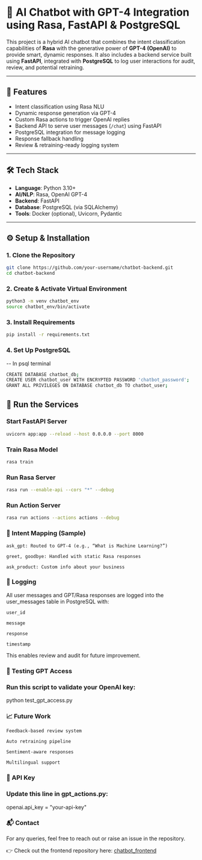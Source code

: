 # 🤖 AI Chatbot with GPT-4 Integration using Rasa, FastAPI & PostgreSQL

This project is a hybrid AI chatbot that combines the intent classification capabilities of **Rasa** with the generative power of **GPT-4 (OpenAI)** to provide smart, dynamic responses. It also includes a backend service built using **FastAPI**, integrated with **PostgreSQL** to log user interactions for audit, review, and potential retraining.

---

## 🚀 Features

- Intent classification using Rasa NLU
- Dynamic response generation via GPT-4
- Custom Rasa actions to trigger OpenAI replies
- Backend API to serve user messages (`/chat`) using FastAPI
- PostgreSQL integration for message logging
- Response fallback handling
- Review & retraining-ready logging system

---

## 🛠️ Tech Stack

- **Language**: Python 3.10+
- **AI/NLP**: Rasa, OpenAI GPT-4
- **Backend**: FastAPI
- **Database**: PostgreSQL (via SQLAlchemy)
- **Tools**: Docker (optional), Uvicorn, Pydantic

---

## ⚙️ Setup & Installation

### 1. Clone the Repository

```bash
git clone https://github.com/your-username/chatbot-backend.git
cd chatbot-backend
```

### 2. Create & Activate Virtual Environment
```bash
python3 -m venv chatbot_env
source chatbot_env/bin/activate
```

### 3. Install Requirements
```bash
pip install -r requirements.txt
```

### 4. Set Up PostgreSQL

-- In psql terminal
```bash
CREATE DATABASE chatbot_db;
CREATE USER chatbot_user WITH ENCRYPTED PASSWORD 'chatbot_password';
GRANT ALL PRIVILEGES ON DATABASE chatbot_db TO chatbot_user;
```
## 🚦 Run the Services

### Start FastAPI Server
```bash
uvicorn app:app --reload --host 0.0.0.0 --port 8000
```

### Train Rasa Model
```bash
rasa train
```

### Run Rasa Server
```bash
rasa run --enable-api --cors "*" --debug
```

### Run Action Server
```bash
rasa run actions --actions actions --debug
```

### 🧠 Intent Mapping (Sample)

    ask_gpt: Routed to GPT-4 (e.g., “What is Machine Learning?”)

    greet, goodbye: Handled with static Rasa responses

    ask_product: Custom info about your business

### 📝 Logging

All user messages and GPT/Rasa responses are logged into the user_messages table in PostgreSQL with:

    user_id

    message

    response

    timestamp

This enables review and audit for future improvement.

### 🧪 Testing GPT Access
### Run this script to validate your OpenAI key:
python test_gpt_access.py

### 📈 Future Work

    Feedback-based review system

    Auto retraining pipeline

    Sentiment-aware responses

    Multilingual support

### 🔐 API Key
### Update this line in gpt_actions.py:

openai.api_key = "your-api-key"

### 📬 Contact

For any queries, feel free to reach out or raise an issue in the repository.

👉 Check out the frontend repository here: [chatbot_frontend](https://github.com/mayurpatidar1401/chatbot-frontend)

